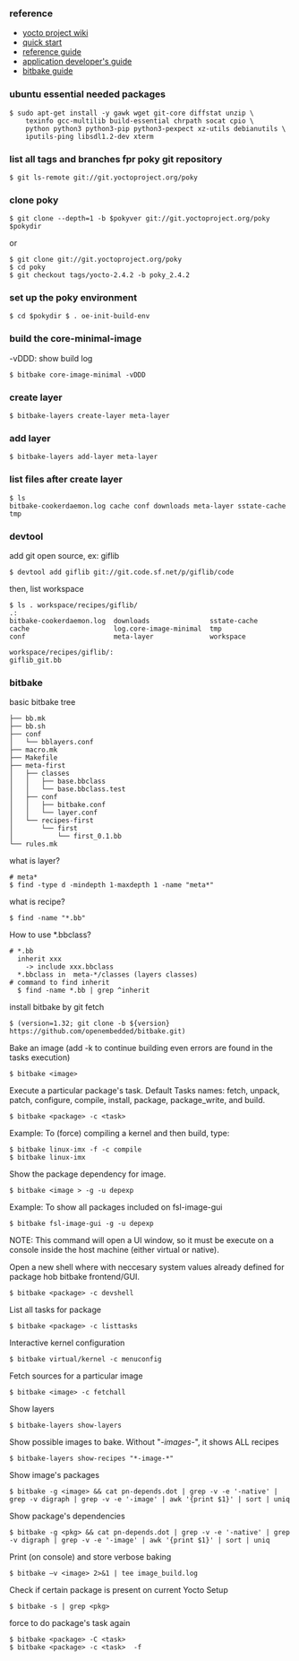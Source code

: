 
### reference
- [yocto project wiki](https://wiki.yoctoproject.org/wiki/Main_Page)
- [quick start](https://www.yoctoproject.org/docs/2.4.2/yocto-project-qs/yocto-project-qs.html)
- [reference guide](https://www.yoctoproject.org/docs/current/ref-manual/ref-manual.html)
- [application developer's guide](https://www.yoctoproject.org/docs/1.8.2/adt-manual/adt-manual.html)
- [bitbake guide](https://bitbucket.org/a4z/bitbakeguide/src/master/)

### ubuntu essential needed packages
```
$ sudo apt-get install -y gawk wget git-core diffstat unzip \
    texinfo gcc-multilib build-essential chrpath socat cpio \
    python python3 python3-pip python3-pexpect xz-utils debianutils \
    iputils-ping libsdl1.2-dev xterm
```  

### list all tags and branches fpr poky git repository 
```
$ git ls-remote git://git.yoctoproject.org/poky
```

### clone poky 
```
$ git clone --depth=1 -b $pokyver git://git.yoctoproject.org/poky $pokydir
```
or
```
$ git clone git://git.yoctoproject.org/poky
$ cd poky
$ git checkout tags/yocto-2.4.2 -b poky_2.4.2
```

### set up the poky environment 
```
$ cd $pokydir $ . oe-init-build-env
```

### build the core-minimal-image
-vDDD: show build log 
```
$ bitbake core-image-minimal -vDDD
```

### create layer 
```
$ bitbake-layers create-layer meta-layer
```

### add layer 
```
$ bitbake-layers add-layer meta-layer
```

### list files after create layer 
```
$ ls
bitbake-cookerdaemon.log cache conf downloads meta-layer sstate-cache tmp
```

### devtool 
add git open source, ex: giflib
```
$ devtool add giflib git://git.code.sf.net/p/giflib/code
```
then, list workspace
```
$ ls . workspace/recipes/giflib/
.:
bitbake-cookerdaemon.log  downloads               sstate-cache
cache                     log.core-image-minimal  tmp
conf                      meta-layer              workspace

workspace/recipes/giflib/:
giflib_git.bb
```


### bitbake
basic bitbake tree
```
├── bb.mk
├── bb.sh
├── conf
│   └── bblayers.conf
├── macro.mk
├── Makefile
├── meta-first
│   ├── classes
│   │   ├── base.bbclass
│   │   └── base.bbclass.test
│   ├── conf
│   │   ├── bitbake.conf
│   │   └── layer.conf
│   └── recipes-first
│       └── first
│           └── first_0.1.bb
└── rules.mk
```

what is layer?
```
# meta*
$ find -type d -mindepth 1-maxdepth 1 -name "meta*" 
```

what is recipe?
```
$ find -name "*.bb"
```

How to use *.bbclass?
```
# *.bb
  inherit xxx
    -> include xxx.bbclass
  *.bbclass in  meta-*/classes (layers classes)
# command to find inherit
  $ find -name *.bb | grep ^inherit
```

install bitbake by git fetch
```
$ (version=1.32; git clone -b ${version} https://github.com/openembedded/bitbake.git)
```

Bake an image (add -k to continue building 
even errors are found in the tasks execution)
```
$ bitbake <image>
```

Execute a particular package's task. Default 
Tasks names: fetch, unpack, patch, configure, 
compile, install, package, package_write, and 
build.
```
$ bitbake <package> -c <task>	
```

Example: To (force) compiling a kernel and 
then build, type:
```
$ bitbake linux-imx -f -c compile
$ bitbake linux-imx
```

Show the package dependency for image.
```
$ bitbake <image > -g -u depexp
```

Example: To show all packages included on fsl-image-gui
```
$ bitbake fsl-image-gui -g -u depexp
```
NOTE: This command will open a UI window, so it must be execute on a 
console inside the host machine (either virtual or native).

Open a new shell where with neccesary system values already defined for package hob bitbake frontend/GUI.
```
$ bitbake <package> -c devshell
```

List all tasks for package
```
$ bitbake <package> -c listtasks
```

Interactive kernel configuration
```
$ bitbake virtual/kernel -c menuconfig
```

Fetch sources for a particular image
```
$ bitbake <image> -c fetchall
```

Show layers
```
$ bitbake-layers show-layers	
```

Show possible images to bake. Without "*-images-*", it shows ALL recipes
```
$ bitbake-layers show-recipes "*-image-*"	
```

Show image's packages
```
$ bitbake -g <image> && cat pn-depends.dot | grep -v -e '-native' | grep -v digraph | grep -v -e '-image' | awk '{print $1}' | sort | uniq
```

Show package's dependencies
```
$ bitbake -g <pkg> && cat pn-depends.dot | grep -v -e '-native' | grep -v digraph | grep -v -e '-image' | awk '{print $1}' | sort | uniq
```

Print (on console) and store verbose baking
```
$ bitbake –v <image> 2>&1 | tee image_build.log
```

Check if certain package is present on current Yocto Setup
```
$ bitbake -s | grep <pkg>
```

force to do package's task again
```
$ bitbake <package> -C <task> 
$ bitbake <package> -c <task>  -f
```








